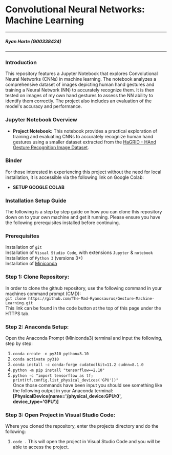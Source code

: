 # **Convolutional Neural Networks: Machine Learning**

---

##### Ryan Harte (G00338424)

---

### **Introduction**

This repository features a Jupyter Notebook that explores Convolutional Neural Networks (CNNs) in machine learning. The notebook analyzes a comprehensive dataset of images depicting human hand gestures and training a Neural Network (NN) to accurately recognize them. It is then tested on images of my own hand gestures to assess the NN ability to identify them correctly. The project also includes an evaluation of the model's accuracy and performance.

### **Jupyter Notebook Overview**

- **Project Notebook:** This notebook provides a practical exploration of training and evaluating CNNs to accurately recognize human hand gestures using a smaller dataset extracted from the [HaGRID - HAnd Gesture Recognition Image Dataset](https://github.com/hukenovs/hagrid).
### **Binder**
For those interested in experiencing this project without the need for local installation, it is accessible via the following link on Google Colab:
- **SETUP GOOGLE COLAB** <br>

### **Installation Setup Guide**

The following is a step by step guide on how you can clone this repository down on to your own machine and get it running. Please ensure you have the following prerequisites installed before continuing.

### **Prerequisites**

Installation of `git`<br>
Installation of `Visual Studio Code`, with extensions `Jupyter` & `notebook`<br>
Installation of `Python 3` (versions 3+)<br>
Installation of [Miniconda](https://docs.anaconda.com/free/miniconda/miniconda-other-installer-links/)<br>


<a id="step1"></a>

### **Step 1: Clone Repository:**

In order to clone the github repository, use the following command in your machines command prompt (CMD):<br>
``git clone https://github.com/The-Mad-Ryanosaurus/Gesture-Machine-Learning.git``<br>
This link can be found in the code button at the top of this page under the HTTPS tab.

### **Step 2: Anaconda Setup:**

Open the Anaconda Prompt (Miniconda3) terminal and input the following, step by step:

1. ``conda create -n py310 python=3.10``
2. ``conda activate py310``
3. ``conda install -c conda-forge cudatoolkit=11.2 cudnn=8.1.0``
4. ``python -m pip install "tensorflow==2.10"``
5. ``python -c "import tensorflow as tf; print(tf.config.list_physical_devices('GPU'))"``<br>
Once those commands have been input you should see something like the following output in your Anaconda terminal:<br>
**[PhysicalDevice(name='/physical_device:GPU:0', device_type='GPU')]**<br>


### **Step 3: Open Project in Visual Studio Code:**

Where you cloned the repository, enter the projects directory and do the following:<br>
1. `code .`
This will open the project in Visual Studio Code and you will be able to access the project.
